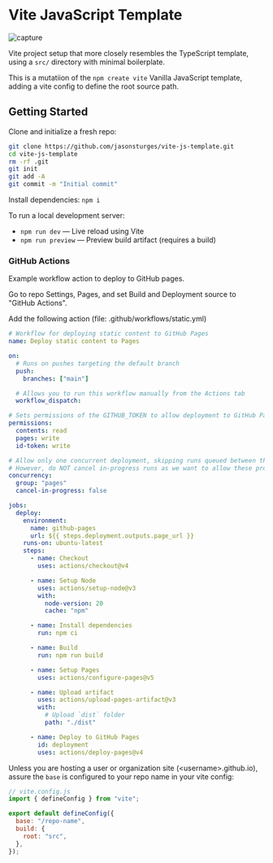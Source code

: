 # Vite JavaScript Template

![capture](https://github.com/user-attachments/assets/8fbbb328-e0a4-419b-8ec0-da644a0f7948)

Vite project setup that more closely resembles the TypeScript template, using a `src/` directory with minimal boilerplate.

This is a mutatiion of the `npm create vite` Vanilla JavaScript template, adding a vite config to define the root source path.

## Getting Started

Clone and initialize a fresh repo:

```sh
git clone https://github.com/jasonsturges/vite-js-template.git
cd vite-js-template
rm -rf .git
git init
git add -A
git commit -m "Initial commit"
```

Install dependencies: `npm i`

To run a local development server:

- `npm run dev` &mdash; Live reload using Vite
- `npm run preview` &mdash; Preview build artifact (requires a build)

### GitHub Actions

Example workflow action to deploy to GitHub pages.

Go to repo Settings, Pages, and set Build and Deployment source to "GitHub Actions".

Add the following action (file: .github/workflows/static.yml)

```yaml
# Workflow for deploying static content to GitHub Pages
name: Deploy static content to Pages

on:
  # Runs on pushes targeting the default branch
  push:
    branches: ["main"]

  # Allows you to run this workflow manually from the Actions tab
  workflow_dispatch:

# Sets permissions of the GITHUB_TOKEN to allow deployment to GitHub Pages
permissions:
  contents: read
  pages: write
  id-token: write

# Allow only one concurrent deployment, skipping runs queued between the run in-progress and latest queued.
# However, do NOT cancel in-progress runs as we want to allow these production deployments to complete.
concurrency:
  group: "pages"
  cancel-in-progress: false

jobs:
  deploy:
    environment:
      name: github-pages
      url: ${{ steps.deployment.outputs.page_url }}
    runs-on: ubuntu-latest
    steps:
      - name: Checkout
        uses: actions/checkout@v4

      - name: Setup Node
        uses: actions/setup-node@v3
        with:
          node-version: 20
          cache: "npm"

      - name: Install dependencies
        run: npm ci

      - name: Build
        run: npm run build

      - name: Setup Pages
        uses: actions/configure-pages@v5

      - name: Upload artifact
        uses: actions/upload-pages-artifact@v3
        with:
          # Upload `dist` folder
          path: "./dist"

      - name: Deploy to GitHub Pages
        id: deployment
        uses: actions/deploy-pages@v4

```

Unless you are hosting a user or organization site (&lt;username&gt;.github.io), assure the `base` is configured to your repo name in your vite config:

```js
// vite.config.js
import { defineConfig } from "vite";

export default defineConfig({
  base: "/repo-name",
  build: {
    root: "src",
  },
});
```
